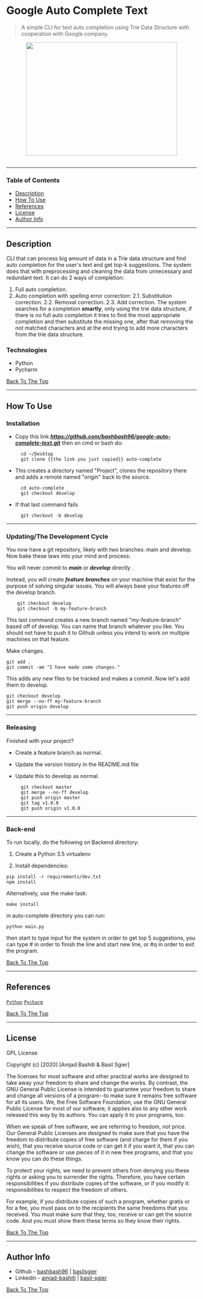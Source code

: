 
# Google Auto Complete Text

> A simple CLI for text auto completion using Trie Data Structure with cooperation with Google company.

<div align="center"><img src="https://imgur.com/lfpsE6t" width="400" height="300"/></div>

<br>

---

### Table of Contents

- [Description](#description)
- [How To Use](#how-to-use)
- [References](#references)
- [License](#license)
- [Author Info](#author-info)

---

## Description

CLI that can process big amount of data in a Trie data structure and find auto completion for the user's text and get top-k suggestions.
The system does that with preprocessing and cleaning the data from unnecessary and redundant text.
It can do 2 ways of completion:
  1. Full auto completion.
  2. Auto completion with spelling error correction:
    2.1. Substitution correction.
    2.2. Removal correction.
    2.3. Add correction.
The system searches for a completion **smartly**, only using the trie data structure, if there is no full auto completion it tries to find the most appropriate completion and then substitute the missing one, after that removing the not matched characters and at the end trying to add more characters from the trie data structure.

### Technologies

- Python
- Pycharm

[Back To The Top](#google-auto-complete-text)

---

## How To Use

### Installation

- Copy this link ***https://github.com/bashbash96/google-auto-complete-text.git*** then on cmd or bash do:

		cd ~/Desktop
		git clone {{the link you just copied}} auto-complete

- This creates a directory named "Project", clones the repository there and adds a remote named "origin" back to the source.

		cd auto-complete
		git checkout develop

- If that last command fails

		git checkout -b develop

------------
### Updating/The Development Cycle

You now have a git repository, likely with two branches: main and develop. Now bake these laws into your mind and process:

You will never commit to ***main*** or ***develop*** directly .

Instead, you will create ***feature branches*** on your machine that exist for the purpose of solving singular issues. You will always base your features off the develop branch.

		git checkout develop
		git checkout -b my-feature-branch

This last command creates a new branch named "my-feature-branch" based off of develop. You can name that branch whatever you like. You should not have to push it to Github unless you intend to work on multiple machines on that feature.

Make changes.

	git add .
	git commit -am "I have made some changes."

This adds any new files to be tracked and makes a commit. Now let's add them to develop.

	git checkout develop
	git merge --no-ff my-feature-branch
	git push origin develop
------------
### Releasing

Finished with your project?

- Create a feature branch as normal.
- Update the version history in the README.md file
- Update this to develop as normal.

		git checkout master
		git merge --no-ff develop
		git push origin master
		git tag v1.0.0
		git push origin v1.0.0
------------

### Back-end

To run locally, do the following on Backend directory:

1. Create a Python 3.5 virtualenv

2. Install dependencies:
	
```
pip install -r requirements/dev.txt
npm install
```

   Alternatively, use the make task:

```
make install
```
    

in auto-complete directory you can run:

```
python main.py
```
then start to type input for the system in order to get top 5 suggestions, you can type # in order to finish the line and start new line, or #q in order to exit the program.

[Back To The Top](#google-auto-complete-text)

---

## References

[`Python`](https://www.python.org/)
[`Pycharm`](https://www.jetbrains.com/pycharm/)

[Back To The Top](#google-auto-complete-text)

---
## License

GPL License

Copyright (c) [2020] [Amjad Bashiti & Basil Sgier]

  The licenses for most software and other practical works are designed
to take away your freedom to share and change the works.  By contrast,
the GNU General Public License is intended to guarantee your freedom to
share and change all versions of a program--to make sure it remains free
software for all its users.  We, the Free Software Foundation, use the
GNU General Public License for most of our software; it applies also to
any other work released this way by its authors.  You can apply it to
your programs, too.

  When we speak of free software, we are referring to freedom, not
price.  Our General Public Licenses are designed to make sure that you
have the freedom to distribute copies of free software (and charge for
them if you wish), that you receive source code or can get it if you
want it, that you can change the software or use pieces of it in new
free programs, and that you know you can do these things.

  To protect your rights, we need to prevent others from denying you
these rights or asking you to surrender the rights.  Therefore, you have
certain responsibilities if you distribute copies of the software, or if
you modify it: responsibilities to respect the freedom of others.

  For example, if you distribute copies of such a program, whether
gratis or for a fee, you must pass on to the recipients the same
freedoms that you received.  You must make sure that they, too, receive
or can get the source code.  And you must show them these terms so they
know their rights.

[Back To The Top](#google-auto-complete-text)

---
## Author Info

- Github - [bashbash96](https://github.com/bashbash96) | [basilsgier](https://github.com/basilsgier)
- Linkedin - [amjad-bashiti](https://www.linkedin.com/in/amjad-bashiti-2652a9192/) | [basil-sgier](https://www.linkedin.com/in/basil-sgier-a015979b/)




[Back To The Top](#google-auto-complete-text)
